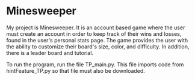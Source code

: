 # Minesweeper
My project is Minesweeper. It is an account based game where the user must create an account in order to keep track of their wins and losses, found in the user's personal stats page. The game provides the user with the ability to customize their board's size, color, and difficulty. In addition, there is a leader board and tutorial.

To run the program, run the file TP_main.py. This file imports code from hintFeature_TP.py so that file must also be downloaded.
